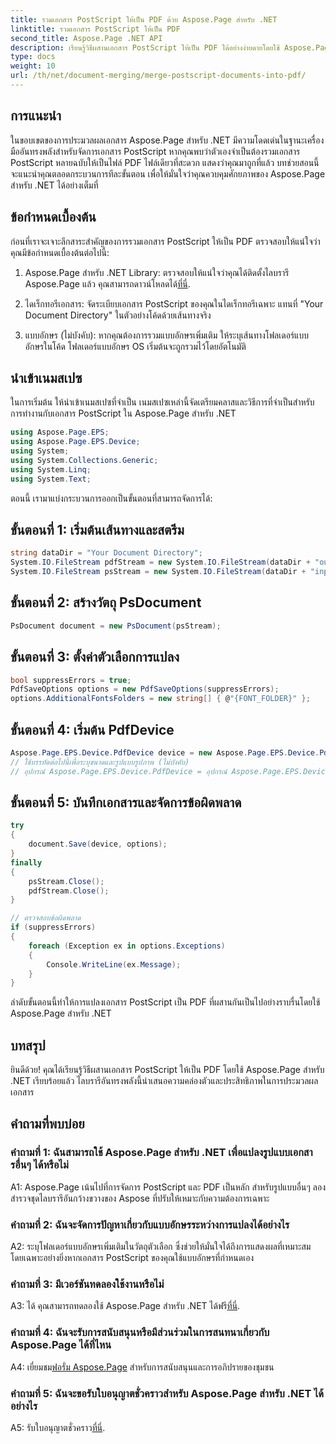 ```yaml
---
title: รวมเอกสาร PostScript ให้เป็น PDF ด้วย Aspose.Page สำหรับ .NET
linktitle: รวมเอกสาร PostScript ให้เป็น PDF
second_title: Aspose.Page .NET API
description: เรียนรู้วิธีผสานเอกสาร PostScript ให้เป็น PDF ได้อย่างง่ายดายโดยใช้ Aspose.Page สำหรับ .NET เพิ่มความสามารถในการประมวลผลเอกสารของคุณด้วยคำแนะนำทีละขั้นตอนนี้
type: docs
weight: 10
url: /th/net/document-merging/merge-postscript-documents-into-pdf/
---
```

## การแนะนำ

ในขอบเขตของการประมวลผลเอกสาร Aspose.Page สำหรับ .NET มีความโดดเด่นในฐานะเครื่องมืออันทรงพลังสำหรับจัดการเอกสาร PostScript หากคุณพบว่าตัวเองจำเป็นต้องรวมเอกสาร PostScript หลายฉบับให้เป็นไฟล์ PDF ไฟล์เดียวที่สะดวก แสดงว่าคุณมาถูกที่แล้ว บทช่วยสอนนี้จะแนะนำคุณตลอดกระบวนการทีละขั้นตอน เพื่อให้มั่นใจว่าคุณควบคุมศักยภาพของ Aspose.Page สำหรับ .NET ได้อย่างเต็มที่

## ข้อกำหนดเบื้องต้น

ก่อนที่เราจะเจาะลึกสาระสำคัญของการรวมเอกสาร PostScript ให้เป็น PDF ตรวจสอบให้แน่ใจว่าคุณมีข้อกำหนดเบื้องต้นต่อไปนี้:

1.  Aspose.Page สำหรับ .NET Library: ตรวจสอบให้แน่ใจว่าคุณได้ติดตั้งไลบรารี Aspose.Page แล้ว คุณสามารถดาวน์โหลดได้[ที่นี่](https://releases.aspose.com/page/net/).

2. ไดเร็กทอรีเอกสาร: จัดระเบียบเอกสาร PostScript ของคุณในไดเร็กทอรีเฉพาะ แทนที่ "Your Document Directory" ในตัวอย่างโค้ดด้วยเส้นทางจริง

3. แบบอักษร (ไม่บังคับ): หากคุณต้องการรวมแบบอักษรเพิ่มเติม ให้ระบุเส้นทางโฟลเดอร์แบบอักษรในโค้ด โฟลเดอร์แบบอักษร OS เริ่มต้นจะถูกรวมไว้โดยอัตโนมัติ

## นำเข้าเนมสเปซ

ในการเริ่มต้น ให้นำเข้าเนมสเปซที่จำเป็น เนมสเปซเหล่านี้จัดเตรียมคลาสและวิธีการที่จำเป็นสำหรับการทำงานกับเอกสาร PostScript ใน Aspose.Page สำหรับ .NET

```csharp
using Aspose.Page.EPS;
using Aspose.Page.EPS.Device;
using System;
using System.Collections.Generic;
using System.Linq;
using System.Text;
```

ตอนนี้ เรามาแบ่งกระบวนการออกเป็นขั้นตอนที่สามารถจัดการได้:

## ขั้นตอนที่ 1: เริ่มต้นเส้นทางและสตรีม

```csharp
string dataDir = "Your Document Directory";
System.IO.FileStream pdfStream = new System.IO.FileStream(dataDir + "outputPDF_out.pdf", System.IO.FileMode.Create, System.IO.FileAccess.Write);
System.IO.FileStream psStream = new System.IO.FileStream(dataDir + "input.ps", System.IO.FileMode.Open, System.IO.FileAccess.Read);
```

## ขั้นตอนที่ 2: สร้างวัตถุ PsDocument

```csharp
PsDocument document = new PsDocument(psStream);
```

## ขั้นตอนที่ 3: ตั้งค่าตัวเลือกการแปลง

```csharp
bool suppressErrors = true;
PdfSaveOptions options = new PdfSaveOptions(suppressErrors);
options.AdditionalFontsFolders = new string[] { @"{FONT_FOLDER}" };
```

## ขั้นตอนที่ 4: เริ่มต้น PdfDevice

```csharp
Aspose.Page.EPS.Device.PdfDevice device = new Aspose.Page.EPS.Device.PdfDevice(pdfStream);
// ใช้บรรทัดต่อไปนี้เพื่อระบุขนาดและรูปแบบรูปภาพ (ไม่บังคับ)
// อุปกรณ์ Aspose.Page.EPS.Device.PdfDevice = อุปกรณ์ Aspose.Page.EPS.Device.PdfDevice ใหม่ (pdfStream, System. Drawing.Size ใหม่ (595, 842));
```

## ขั้นตอนที่ 5: บันทึกเอกสารและจัดการข้อผิดพลาด

```csharp
try
{
    document.Save(device, options);
}
finally
{
    psStream.Close();
    pdfStream.Close();
}

// ตรวจสอบข้อผิดพลาด
if (suppressErrors)
{
    foreach (Exception ex in options.Exceptions)
    {
        Console.WriteLine(ex.Message);
    }
}
```

ลำดับขั้นตอนนี้ทำให้การแปลงเอกสาร PostScript เป็น PDF ที่ผสานกันเป็นไปอย่างราบรื่นโดยใช้ Aspose.Page สำหรับ .NET

## บทสรุป

ยินดีด้วย! คุณได้เรียนรู้วิธีผสานเอกสาร PostScript ให้เป็น PDF โดยใช้ Aspose.Page สำหรับ .NET เรียบร้อยแล้ว ไลบรารีอันทรงพลังนี้นำเสนอความคล่องตัวและประสิทธิภาพในการประมวลผลเอกสาร

## คำถามที่พบบ่อย

### คำถามที่ 1: ฉันสามารถใช้ Aspose.Page สำหรับ .NET เพื่อแปลงรูปแบบเอกสารอื่นๆ ได้หรือไม่

A1: Aspose.Page เน้นไปที่การจัดการ PostScript และ PDF เป็นหลัก สำหรับรูปแบบอื่นๆ ลองสำรวจชุดไลบรารีอันกว้างขวางของ Aspose ที่ปรับให้เหมาะกับความต้องการเฉพาะ

### คำถามที่ 2: ฉันจะจัดการปัญหาเกี่ยวกับแบบอักษรระหว่างการแปลงได้อย่างไร

A2: ระบุโฟลเดอร์แบบอักษรเพิ่มเติมในวัตถุตัวเลือก ซึ่งช่วยให้มั่นใจได้ถึงการแสดงผลที่เหมาะสม โดยเฉพาะอย่างยิ่งหากเอกสาร PostScript ของคุณใช้แบบอักษรที่กำหนดเอง

### คำถามที่ 3: มีเวอร์ชันทดลองใช้งานหรือไม่

 A3: ได้ คุณสามารถทดลองใช้ Aspose.Page สำหรับ .NET ได้ฟรี[ที่นี่](https://releases.aspose.com/).

### คำถามที่ 4: ฉันจะรับการสนับสนุนหรือมีส่วนร่วมในการสนทนาเกี่ยวกับ Aspose.Page ได้ที่ไหน

 A4: เยี่ยมชม[ฟอรั่ม Aspose.Page](https://forum.aspose.com/c/page/39) สำหรับการสนับสนุนและการอภิปรายของชุมชน

### คำถามที่ 5: ฉันจะขอรับใบอนุญาตชั่วคราวสำหรับ Aspose.Page สำหรับ .NET ได้อย่างไร

 A5: รับใบอนุญาตชั่วคราว[ที่นี่](https://purchase.aspose.com/temporary-license/).